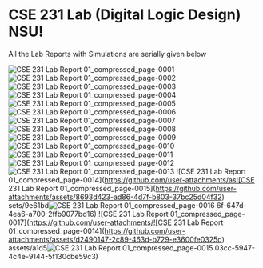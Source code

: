 # CSE 231 Lab (Digital Logic Design) NSU!
All the Lab Reports with Simulations are serially given below 

![CSE 231 Lab Report 01_compressed_page-0001](https://github.com/user-attachments/assets/6f81d56c-8351-4989-8ac5-446792c9d306)
![CSE 231 Lab Report 01_compressed_page-0002](https://github.com/user-attachments/assets/eb6868e4-b72e-430c-ac14-e726bb4658a0)
![CSE 231 Lab Report 01_compressed_page-0003](https://github.com/user-attachments/assets/07367c24-89e6-42da-86be-50d398a637fc)
![CSE 231 Lab Report 01_compressed_page-0004](https://github.com/user-attachments/assets/dfa26139-874c-47ff-b38c-cda4baa15e61)
![CSE 231 Lab Report 01_compressed_page-0005](https://github.com/user-attachments/assets/cd34561b-0a9c-4315-9872-5937b29c7b0d)
![CSE 231 Lab Report 01_compressed_page-0006](https://github.com/user-attachments/assets/fbb2e668-47d8-4a1d-9dbb-a1f9580cae94)
![CSE 231 Lab Report 01_compressed_page-0007](https://github.com/user-attachments/assets/e9126295-b835-49f2-83de-0cebc232e420)
![CSE 231 Lab Report 01_compressed_page-0008](https://github.com/user-attachments/assets/825f3328-0914-4198-b2d2-7b1bc2cb42c0)
![CSE 231 Lab Report 01_compressed_page-0009](https://github.com/user-attachments/assets/97e32452-4191-473e-94d9-9f7fee0587cd)
![CSE 231 Lab Report 01_compressed_page-0010](https://github.com/user-attachments/assets/9d1f6774-e215-4164-82da-3bcdc14b3080)
![CSE 231 Lab Report 01_compressed_page-0011](https://github.com/user-attachments/assets/694b4d6a-9574-43f2-8369-04156b7e3ab8)
![CSE 231 Lab Report 01_compressed_page-0012](https://github.com/user-attachments/assets/5278e72d-e56e-4324-ae25-73906735b872)
![CSE 231 Lab Report 01_compressed_page-0013](https://github.com/user-attachments/assets/9f776549-cea2-4017-bfcb-deb09f9d706e)
![CSE 231 Lab Report 01_compressed_page-0014](https://github.com/user-attachments/as![CSE 231 Lab Report 01_compressed_page-0015](https://github.com/user-attachments/assets/8693d423-ad86-4d7f-b803-37bc25d04f32)
sets/9e61bd![CSE 231 Lab Report 01_compressed_page-0016](https://github.com/user-attachments/assets/5437a996-6785-4fff-aaff-7959795a372d)
6f-647d-4ea6-a700-2ffb9077bd16)
![CSE 231 Lab Report 01_compressed_page-0017](https://github.com/user-attachments/![CSE 231 Lab Report 01_compressed_page-0014](https://github.com/user-attachments/assets/d2490147-2c89-463d-b729-e3600fe0325d)
assets/a1d5![CSE 231 Lab Report 01_compressed_page-0015](https://github.com/user-attachments/assets/9253f0b3-134d-4a52-919b-6fa8dbefda87)
03cc-5947-4c4e-9144-5f130cbe59c3)
